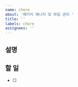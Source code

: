 ```yaml
---
name: chore
about: '패키지 매니저 및 파일 관리 '
title: ''
labels: chore
assignees: ''
---
```


## 설명

## 할 일

- [ ]
